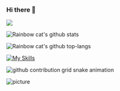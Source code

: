 ### Hi there 👋

![](https://visitor-badge.glitch.me/badge?page_id=jan-bar)

![Rainbow cat's github stats](https://github-readme-stats.vercel.app/api?username=jan-bar&show_icons=true&count_private=true)

![Rainbow cat's github top-langs](https://github-readme-stats.vercel.app/api/top-langs/?username=jan-bar&layout=compact)

[![My Skills](https://skillicons.dev/icons?i=go,github,docker,vscode,idea,jenkins,kubernetes,linux,lua,md,nginx,redis,regex)](https://skillicons.dev)

![github contribution grid snake animation](https://raw.githubusercontent.com/jan-bar/jan-bar/output/github-contribution-grid-snake.svg)

![picture](https://raw.githubusercontent.com/saadeghi/saadeghi/master/dino.gif)
<!--
**jan-bar/jan-bar** is a ✨ _special_ ✨ repository because its `README.md` (this file) appears on your GitHub profile.

Here are some ideas to get you started:

- 🔭 I’m currently working on ...
- 🌱 I’m currently learning ...
- 👯 I’m looking to collaborate on ...
- 🤔 I’m looking for help with ...
- 💬 Ask me about ...
- 📫 How to reach me: ...
- 😄 Pronouns: ...
- ⚡ Fun fact: ...
-->
